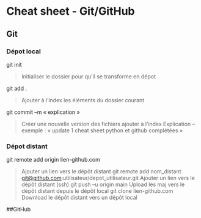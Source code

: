 # Cheat sheet - Git/GitHub

## Git

### Dépot local

git init

>Initialiser le dossier pour qu’il se transforme en dépot

git add .

>Ajouter à l’index les éléments du dossier courant

git commit –m « explication »

>Créer une nouvelle version des fichiers ajouter à l’index
>Explication – exemple : « update 1 cheat sheet python et github complétées »

### Dépot distant

git remote add origin lien-github.com
>Ajouter un lien vers le dépôt distant
git remote add nom_distant git@github.com:utilisateur/depot_utilisateur.git
>Ajouter un lien vers le dépôt distant (ssh)
git push –u origin main
>Upload les maj vers le dépôt distant depuis le dépôt local
git clone lien-github.com
>Download le dépôt distant vers un dépôt local

##GitHub



